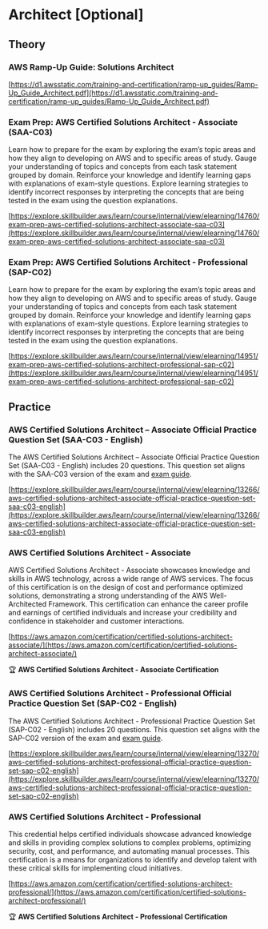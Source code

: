 # Architect [Optional]

## Theory

### AWS Ramp-Up Guide: Solutions Architect

[https://d1.awsstatic.com/training-and-certification/ramp-up_guides/Ramp-Up_Guide_Architect.pdf](https://d1.awsstatic.com/training-and-certification/ramp-up_guides/Ramp-Up_Guide_Architect.pdf)

### **Exam Prep: AWS Certified Solutions Architect - Associate (SAA-C03)**

Learn how to prepare for the exam by exploring the exam’s topic areas and how they align to developing on AWS and to specific areas of study. Gauge your understanding of topics and concepts from each task statement grouped by domain. Reinforce your knowledge and identify learning gaps with explanations of exam-style questions. Explore learning strategies to identify incorrect responses by interpreting the concepts that are being tested in the exam using the question explanations.

[https://explore.skillbuilder.aws/learn/course/internal/view/elearning/14760/exam-prep-aws-certified-solutions-architect-associate-saa-c03](https://explore.skillbuilder.aws/learn/course/internal/view/elearning/14760/exam-prep-aws-certified-solutions-architect-associate-saa-c03)

### **Exam Prep: AWS Certified Solutions Architect - Professional (SAP-C02)**

Learn how to prepare for the exam by exploring the exam’s topic areas and how they align to developing on AWS and to specific areas of study. Gauge your understanding of topics and concepts from each task statement grouped by domain. Reinforce your knowledge and identify learning gaps with explanations of exam-style questions. Explore learning strategies to identify incorrect responses by interpreting the concepts that are being tested in the exam using the question explanations.

[https://explore.skillbuilder.aws/learn/course/internal/view/elearning/14951/exam-prep-aws-certified-solutions-architect-professional-sap-c02](https://explore.skillbuilder.aws/learn/course/internal/view/elearning/14951/exam-prep-aws-certified-solutions-architect-professional-sap-c02)

## Practice

### **AWS Certified Solutions Architect – Associate Official Practice Question Set (SAA-C03 - English)**

The AWS Certified Solutions Architect – Associate Official Practice Question Set (SAA-C03 - English) includes 20 questions. This question set aligns with the SAA-C03 version of the exam and [exam guide](https://d1.awsstatic.com/training-and-certification/docs-sa-assoc/AWS-Certified-Solutions-Architect-Associate_Exam-Guide_C03.pdf).

[https://explore.skillbuilder.aws/learn/course/internal/view/elearning/13266/aws-certified-solutions-architect-associate-official-practice-question-set-saa-c03-english](https://explore.skillbuilder.aws/learn/course/internal/view/elearning/13266/aws-certified-solutions-architect-associate-official-practice-question-set-saa-c03-english)

### **AWS Certified Solutions Architect - Associate**

AWS Certified Solutions Architect - Associate showcases knowledge and skills in AWS technology, across a wide range of AWS services. The focus of this certification is on the design of cost and performance optimized solutions, demonstrating a strong understanding of the AWS Well-Architected Framework. This certification can enhance the career profile and earnings of certified individuals and increase your credibility and confidence in stakeholder and customer interactions.

[https://aws.amazon.com/certification/certified-solutions-architect-associate/](https://aws.amazon.com/certification/certified-solutions-architect-associate/)

🏆 **AWS Certified Solutions Architect - Associate Certification**

### **AWS Certified Solutions Architect - Professional Official Practice Question Set (SAP-C02 - English)**

The AWS Certified Solutions Architect - Professional Practice Question Set (SAP-C02 - English) includes 20 questions. This question set aligns with the SAP-C02 version of the exam and [exam guide](https://d1.awsstatic.com/training-and-certification/docs-sa-pro/AWS-Certified-Solutions-Architect-Professional_Exam-Guide_C02.pdf).

[https://explore.skillbuilder.aws/learn/course/internal/view/elearning/13270/aws-certified-solutions-architect-professional-official-practice-question-set-sap-c02-english](https://explore.skillbuilder.aws/learn/course/internal/view/elearning/13270/aws-certified-solutions-architect-professional-official-practice-question-set-sap-c02-english)

### **AWS Certified Solutions Architect - Professional**

This credential helps certified individuals showcase advanced knowledge and skills in providing complex solutions to complex problems, optimizing security, cost, and performance, and automating manual processes. This certification is a means for organizations to identify and develop talent with these critical skills for implementing cloud initiatives.

[https://aws.amazon.com/certification/certified-solutions-architect-professional/](https://aws.amazon.com/certification/certified-solutions-architect-professional/)

🏆 **AWS Certified Solutions Architect - Professional Certification**

